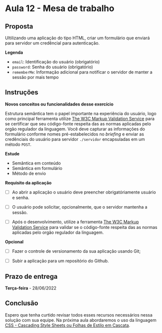 # Aula 12 - Mesa de trabalho

## Proposta

Ultilizando uma aplicação do tipo HTML, criar um formulário que enviará para servidor um credêncial para autenticação.

**Legenda**

- `email`: Identificação do usuário (obrigatório)
- `password`: Senha do usuário (obrigatório)
- `rememberMe`: Informação adicional para notificar o servidor de manter a sessão por mais tempo

## Instruções

**Novos conceitos ou funcionalidades desse exercício**

Estrutura semântica tem o papel importante na experiência do usuário, logo como principal ferramenta utilize [The W3C Markup Validation Service](https://validator.w3.org/#validate_by_input) para se certificar que seu código-fonte respeita das as normas aplicadas pelo orgão regulador da linguagem. Você deve capturar as informações do formulário conforme nomes pré-estabelecidos no *briefing* e enviar as credênciais do usuário para servidor `./servidor` encapsuladas em um método `POST`.

**Estude**

- Semântica em conteúdo
- Semântica em formulário
- Método de envio

**Requisito da aplicação**

- [ ] Ao abrir a aplicação o usuário deve preencher obrigatóriamente usuário e senha.

- [ ] O usuário pode solicitar, opcionalmente, que o servidor mantenha a sessão.

- [ ] Após o desenvolvimento, utilize a ferramenta [The W3C Markup Validation Service](https://validator.w3.org/#validate_by_input) para validar se o código-fonte respeita das as normas aplicadas pelo orgão regulador da linguagem.

**Opcional**

- [ ] Fazer o controle de versionamento da sua aplicação usando Git;

- [ ] Subir a aplicação para um repositório do Github.

## Prazo de entrega

**Terça-feira** - 28/06/2022

## Conclusão

Espero que tenha curtido revisar todos esses recursos necessários nessa solução com sua equipe. Na próxima aula abordaremos o uso da linguagem [CSS - Cascading Style Sheets ou Folhas de Estilo em Cascata](https://developer.mozilla.org/pt-BR/docs/Web/CSS).